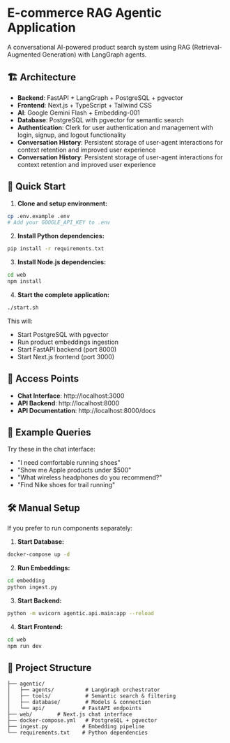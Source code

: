 # E-commerce RAG Agentic Application

A conversational AI-powered product search system using RAG (Retrieval-Augmented Generation) with LangGraph agents.

## 🏗️ Architecture

- **Backend**: FastAPI + LangGraph + PostgreSQL + pgvector
- **Frontend**: Next.js + TypeScript + Tailwind CSS
- **AI**: Google Gemini Flash + Embedding-001
- **Database**: PostgreSQL with pgvector for semantic search
- **Authentication**: Clerk for user authentication and management with login, signup, and logout functionality
- **Conversation History**: Persistent storage of user-agent interactions for context retention and improved user experience
- **Conversation History**: Persistent storage of user-agent interactions for context retention and improved user experience

## 🚀 Quick Start

1. **Clone and setup environment:**
```bash
cp .env.example .env
# Add your GOOGLE_API_KEY to .env
```

2. **Install Python dependencies:**
```bash
pip install -r requirements.txt
```

3. **Install Node.js dependencies:**
```bash
cd web
npm install
```

4. **Start the complete application:**
```bash
./start.sh
```

This will:
- Start PostgreSQL with pgvector
- Run product embeddings ingestion
- Start FastAPI backend (port 8000)
- Start Next.js frontend (port 3000)

## 🔗 Access Points

- **Chat Interface**: http://localhost:3000
- **API Backend**: http://localhost:8000
- **API Documentation**: http://localhost:8000/docs

## 💬 Example Queries

Try these in the chat interface:
- "I need comfortable running shoes"
- "Show me Apple products under $500"
- "What wireless headphones do you recommend?"
- "Find Nike shoes for trail running"

## 🛠️ Manual Setup

If you prefer to run components separately:

1. **Start Database:**
```bash
docker-compose up -d
```

2. **Run Embeddings:**
```bash
cd embedding
python ingest.py
```

3. **Start Backend:**
```bash
python -m uvicorn agentic.api.main:app --reload
```

4. **Start Frontend:**
```bash
cd web
npm run dev
```

## 📁 Project Structure

```
├── agentic/
│   ├── agents/          # LangGraph orchestrator
│   ├── tools/           # Semantic search & filtering
│   ├── database/        # Models & connection
│   └── api/            # FastAPI endpoints
├── web/        # Next.js chat interface
├── docker-compose.yml   # PostgreSQL + pgvector
├── ingest.py           # Embedding pipeline
└── requirements.txt    # Python dependencies
```